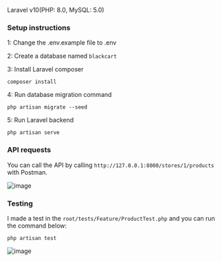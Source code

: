 Laravel v10(PHP: 8.0, MySQL: 5.0)

### Setup instructions

1: Change the .env.example file to .env

2: Create a database named `blackcart`

3: Install Laravel composer

```
composer install
```

4: Run database migration command

```
php artisan migrate --seed
```

5: Run Laravel backend

```
php artisan serve
```

### API requests

You can call the API by calling `http://127.0.0.1:8000/stores/1/products` with Postman.

![image](https://github.com/yuriyleve/blackcart/assets/146879078/be3980ee-0b31-4455-87d4-1ee12db86b80)

### Testing

I made a test in the `root/tests/Feature/ProductTest.php` and you can run the command below:

```
php artisan test
```
![image](https://github.com/yuriyleve/blackcart/assets/146879078/34361a9a-36c4-48b1-9589-c93ac9f83dd5)


